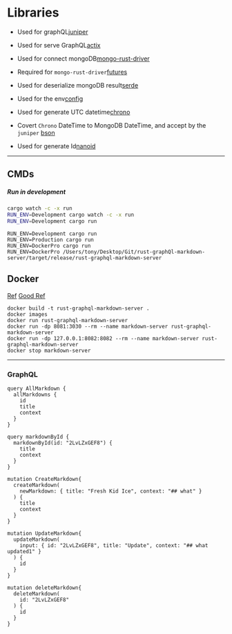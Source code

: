 # Libraries
- Used for graphQL[juniper](https://github.com/graphql-rust/juniper)
- Used for serve GraphQL[actix](https://actix.rs/)

- Used for connect mongoDB[mongo-rust-driver](https://github.com/mongodb/mongo-rust-driver)
- Required for `mongo-rust-driver`[futures](https://docs.rs/futures/latest/futures/)
- Used for deserialize mongoDB result[serde](https://serde.rs/)

- Used for the env[config](https://github.com/mehcode/config-rs)

- Used for generate UTC datetime[chrono](https://docs.rs/chrono/latest/chrono/)
- Covert `Chrono` DateTime to MongoDB DateTime, and accept by the `juniper` [bson](https://docs.rs/bson/latest/bson/)

- Used for generate Id[nanoid](https://docs.rs/nanoid/latest/nanoid/)

---


## CMDs

##### Run in development
```bash
cargo watch -c -x run
RUN_ENV=Development cargo watch -c -x run
RUN_ENV=Development cargo run
```

```
RUN_ENV=Development cargo run
RUN_ENV=Production cargo run
RUN_ENV=DockerPro cargo run
RUN_ENV=DockerPro /Users/tony/Desktop/Git/rust-graphQl-markdown-server/target/release/rust-graphql-markdown-server
```

## Docker
[Ref](https://dev.to/rogertorres/first-steps-with-docker-rust-30oi)
[Good Ref](https://kerkour.com/deploy-rust-on-heroku-with-docker)
```
docker build -t rust-graphql-markdown-server . 
docker images
docker run rust-graphql-markdown-server
docker run -dp 8081:3030 --rm --name markdown-server rust-graphql-markdown-server
docker run -dp 127.0.0.1:8082:8082 --rm --name markdown-server rust-graphql-markdown-server
docker stop markdown-server
```

---

### GraphQL
```
query AllMarkdown {
  allMarkdowns {
    id
    title
    context
  }
}

query markdownById {
  markdownById(id: "2LvLZxGEF8") {
    title
    context
  }
}

mutation CreateMarkdown{
  createMarkdown(
    newMarkdown: { title: "Fresh Kid Ice", context: "## what" }
  ) {
    title
    context
  }
}

mutation UpdateMarkdown{
  updateMarkdown(
    input: { id: "2LvLZxGEF8", title: "Update", context: "## what updated1" }
  ) {
    id
  }
}

mutation deleteMarkdown{
  deleteMarkdown(
    id: "2LvLZxGEF8"
  ) {
    id
  }
}


```